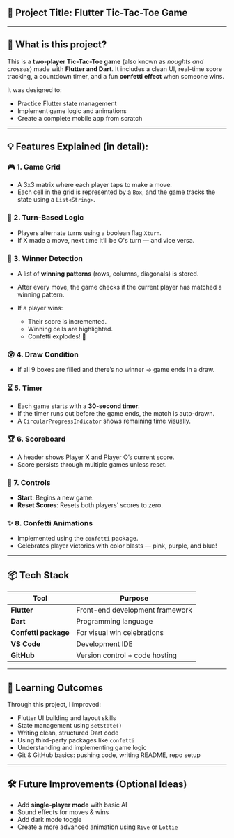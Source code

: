## 🎯 **Project Title**: Flutter Tic-Tac-Toe Game

---

## 🧠 What is this project?

This is a **two-player Tic-Tac-Toe game** (also known as *noughts and crosses*) made with **Flutter and Dart**.
It includes a clean UI, real-time score tracking, a countdown timer, and a fun **confetti effect** when someone wins.

It was designed to:

* Practice Flutter state management
* Implement game logic and animations
* Create a complete mobile app from scratch

---

## 💡 Features Explained (in detail):

### 🎮 1. Game Grid

* A 3x3 matrix where each player taps to make a move.
* Each cell in the grid is represented by a `Box`, and the game tracks the state using a `List<String>`.

### 🔄 2. Turn-Based Logic

* Players alternate turns using a boolean flag `Xturn`.
* If X made a move, next time it’ll be O's turn — and vice versa.

### 🧠 3. Winner Detection

* A list of **winning patterns** (rows, columns, diagonals) is stored.
* After every move, the game checks if the current player has matched a winning pattern.
* If a player wins:

  * Their score is incremented.
  * Winning cells are highlighted.
  * Confetti explodes! 🎉

### 😵 4. Draw Condition

* If all 9 boxes are filled and there’s no winner → game ends in a draw.

### ⏳ 5. Timer

* Each game starts with a **30-second timer**.
* If the timer runs out before the game ends, the match is auto-drawn.
* A `CircularProgressIndicator` shows remaining time visually.

### 🏆 6. Scoreboard

* A header shows Player X and Player O’s current score.
* Score persists through multiple games unless reset.

### 🧽 7. Controls

* **Start**: Begins a new game.
* **Reset Scores**: Resets both players’ scores to zero.

### ✨ 8. Confetti Animations

* Implemented using the `confetti` package.
* Celebrates player victories with color blasts — pink, purple, and blue!

---

## 📦 Tech Stack

| Tool                 | Purpose                         |
| -------------------- | ------------------------------- |
| **Flutter**          | Front-end development framework |
| **Dart**             | Programming language            |
| **Confetti package** | For visual win celebrations     |
| **VS Code**          | Development IDE                 |
| **GitHub**           | Version control + code hosting  |

---

## 📌 Learning Outcomes

Through this project, I improved:

* Flutter UI building and layout skills
* State management using `setState()`
* Writing clean, structured Dart code
* Using third-party packages like `confetti`
* Understanding and implementing game logic
* Git & GitHub basics: pushing code, writing README, repo setup

---

## 🛠 Future Improvements (Optional Ideas)

* Add **single-player mode** with basic AI
* Sound effects for moves & wins
* Add dark mode toggle
* Create a more advanced animation using `Rive` or `Lottie`